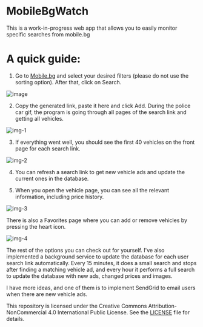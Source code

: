 # MobileBgWatch
This is a work-in-progress web app that allows you to easily monitor specific searches from mobile.bg

# A quick guide:

1. Go to <a href="https://www.mobile.bg/" target="_blank">Mobile.bg</a> and select your desired filters (please do not use the sorting option). After that, click on Search.

![image](https://github.com/user-attachments/assets/061bcf57-7289-4fb5-8901-423bf05de190)

2. Copy the generated link, paste it here and click Add. During the police car gif, the program is going through all pages of the search link and getting all vehicles.

![img-1](https://github.com/user-attachments/assets/0c982c89-7d20-421c-865c-153cd951ae7e)

3. If everything went well, you should see the first 40 vehicles on the front page for each search link.

![img-2](https://github.com/user-attachments/assets/28391e1a-5e58-4e8d-a524-ee0f816ebcd7)

4. You can refresh a search link to get new vehicle ads and update the current ones in the database.

5. When you open the vehicle page, you can see all the relevant information, including price history.  

![img-3](https://github.com/user-attachments/assets/8155b623-d591-4d34-96e4-fa5213a8373c)

There is also a Favorites page where you can add or remove vehicles by pressing the heart icon.

![img-4](https://github.com/user-attachments/assets/060815a7-ed73-4077-ab06-24b8e87df2c2)

The rest of the options you can check out for yourself. I've also implemented a background service to update the database for each user search link automatically. Every 15 minutes, it does a small search and stops after finding a matching vehicle ad, and every hour it performs a full search to update the database with new ads, changed prices and images.

I have more ideas, and one of them is to implement SendGrid to email users when there are new vehicle ads.

This repository is licensed under the Creative Commons Attribution-NonCommercial 4.0 International Public License. See the [LICENSE](./LICENSE) file for details.
